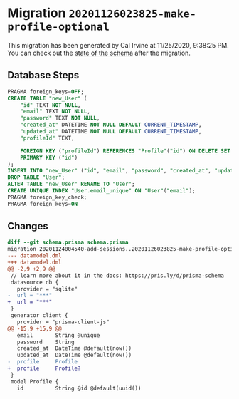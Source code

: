 # Migration `20201126023825-make-profile-optional`

This migration has been generated by Cal Irvine at 11/25/2020, 9:38:25 PM.
You can check out the [state of the schema](./schema.prisma) after the migration.

## Database Steps

```sql
PRAGMA foreign_keys=OFF;
CREATE TABLE "new_User" (
    "id" TEXT NOT NULL,
    "email" TEXT NOT NULL,
    "password" TEXT NOT NULL,
    "created_at" DATETIME NOT NULL DEFAULT CURRENT_TIMESTAMP,
    "updated_at" DATETIME NOT NULL DEFAULT CURRENT_TIMESTAMP,
    "profileId" TEXT,

    FOREIGN KEY ("profileId") REFERENCES "Profile"("id") ON DELETE SET NULL ON UPDATE CASCADE,
    PRIMARY KEY ("id")
);
INSERT INTO "new_User" ("id", "email", "password", "created_at", "updated_at", "profileId") SELECT "id", "email", "password", "created_at", "updated_at", "profileId" FROM "User";
DROP TABLE "User";
ALTER TABLE "new_User" RENAME TO "User";
CREATE UNIQUE INDEX "User.email_unique" ON "User"("email");
PRAGMA foreign_key_check;
PRAGMA foreign_keys=ON
```

## Changes

```diff
diff --git schema.prisma schema.prisma
migration 20201124004540-add-sessions..20201126023825-make-profile-optional
--- datamodel.dml
+++ datamodel.dml
@@ -2,9 +2,9 @@
 // learn more about it in the docs: https://pris.ly/d/prisma-schema
 datasource db {
   provider = "sqlite"
-  url = "***"
+  url = "***"
 }
 generator client {
   provider = "prisma-client-js"
@@ -15,9 +15,9 @@
   email       String @unique
   password    String
   created_at  DateTime @default(now())
   updated_at  DateTime @default(now())
-  profile     Profile
+  profile     Profile?
 }
 model Profile {
   id          String @id @default(uuid())
```


